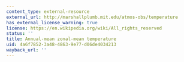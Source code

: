 ```yaml
---
content_type: external-resource
external_url: http://marshallplumb.mit.edu/atmos-obs/temperature
has_external_license_warning: true
license: https://en.wikipedia.org/wiki/All_rights_reserved
status: ''
title: Annual-mean zonal-mean temperature
uid: 4a6f7852-3a48-4863-9e77-d06de4034213
wayback_url: ''
---
```

